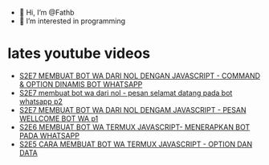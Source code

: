 - 👋 Hi, I’m @Fathb
- 👀 I’m interested in programming

# lates youtube videos
<!-- YOUTUBE:START -->
- [S2E7 MEMBUAT BOT WA DARI NOL DENGAN JAVASCRIPT - COMMAND &amp; OPTION DINAMIS BOT WHATSAPP](https://www.youtube.com/watch?v=ESswiUqRG6c)
- [S2E7 membuat bot wa dari nol - pesan selamat datang pada bot whatsapp p2](https://www.youtube.com/watch?v=BA3K-gNQwLo)
- [S2E7 MEMBUAT BOT WA DARI NOL DENGAM JAVASCRIPT - PESAN WELLCOME BOT WA p1](https://www.youtube.com/watch?v=K8bdtHnK7Xc)
- [S2E6 MEMBUAT BOT WA TERMUX JAVASCRIPT- MENERAPKAN BOT PADA WHATSAPP](https://www.youtube.com/watch?v=rzPeSIrUCtk)
- [S2E5 CARA MEMBUAT BOT WA TERMUX JAVASCRIPT - OPTION DAN DATA](https://www.youtube.com/watch?v=oBfiDeMMPiM)
<!-- YOUTUBE:END -->

<!---
Fathb/Fathb is a ✨ special ✨ repository because its `README.md` (this file) appears on your GitHub profile.
You can click the Preview link to take a look at your changes.
--->
